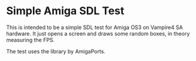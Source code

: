 Simple Amiga SDL Test
=====================

This is intended to be a simple SDL test for Amiga OS3 on Vampire4 SA hardware. It just opens a screen and draws some random boxes, in theory measuring the FPS.

The test uses the library by AmigaPorts.
